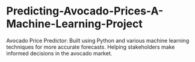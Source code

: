 # Predicting-Avocado-Prices-A-Machine-Learning-Project
Avocado Price Predictor: Built using Python and various machine learning techniques for more accurate forecasts. Helping stakeholders make informed decisions in the avocado market.
